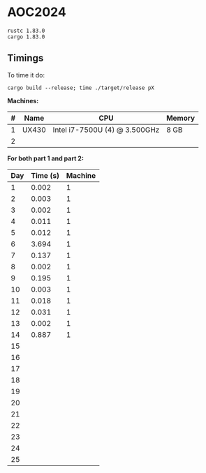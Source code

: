 # AOC2024

```
rustc 1.83.0
cargo 1.83.0
```

## Timings

To time it do:

```
cargo build --release; time ./target/release pX
```

**Machines:**

| # | Name  | CPU                           | Memory |
| - | ----- | ----------------------------- | ------ |
| 1 | UX430 | Intel i7-7500U (4) @ 3.500GHz | 8 GB   |
| 2 |       |                               |        |

**For both part 1 and part 2:**

| Day | Time (s) | Machine |
| --- | -------- | ------- |
| 1   | 0.002    | 1       |
| 2   | 0.003    | 1       |
| 3   | 0.002    | 1       |
| 4   | 0.011    | 1       |
| 5   | 0.012    | 1       |
| 6   | 3.694    | 1       |
| 7   | 0.137    | 1       |
| 8   | 0.002    | 1       |
| 9   | 0.195    | 1       |
| 10  | 0.003    | 1       |
| 11  | 0.018    | 1       |
| 12  | 0.031    | 1       |
| 13  | 0.002    | 1       |
| 14  | 0.887    | 1       |
| 15  |          |         |
| 16  |          |         |
| 17  |          |         |
| 18  |          |         |
| 19  |          |         |
| 20  |          |         |
| 21  |          |         |
| 22  |          |         |
| 23  |          |         |
| 24  |          |         |
| 25  |          |         |
